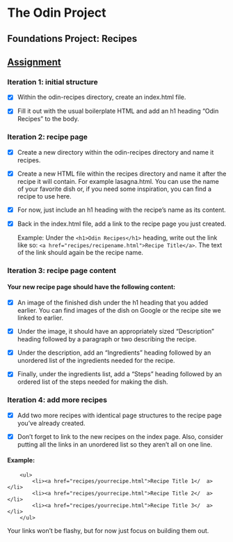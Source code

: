 # The Odin Project 

## Foundations Project: Recipes
 
## [Assignment](https://www.theodinproject.com/lessons/foundations-recipes#assignment)

### Iteration 1: initial structure

- [x] Within the odin-recipes directory, create an index.html file.

- [x] Fill it out with the usual boilerplate HTML and add an h1 heading “Odin Recipes” to the body.

### Iteration 2: recipe page

- [x] Create a new directory within the odin-recipes directory and name it recipes.

- [x] Create a new HTML file within the recipes directory and name it after the recipe it will contain. For example lasagna.html. You can use the name of your favorite dish or, if you need some inspiration, you can find a recipe to use here.

- [x] For now, just include an h1 heading with the recipe’s name as its content.

- [x] Back in the index.html file, add a link to the recipe page you just created. 
 
    Example: Under the `<h1>Odin Recipes</h1>` heading, write out the link like so: `<a href="recipes/recipename.html">Recipe Title</a>`. The text of the link should again be the recipe name.

### Iteration 3: recipe page content

#### Your new recipe page should have the following content:

- [x] An image of the finished dish under the h1 heading that you added earlier. You can find images of the dish on Google or the recipe site we linked to earlier.

- [x] Under the image, it should have an appropriately sized “Description” heading followed by a paragraph or two describing the recipe.

- [x] Under the description, add an “Ingredients” heading followed by an unordered list of the ingredients needed for the recipe.

- [x] Finally, under the ingredients list, add a “Steps” heading followed by an ordered list of the steps needed for making the dish.

### Iteration 4: add more recipes

- [x] Add two more recipes with identical page structures to the recipe page you’ve already created.

- [x] Don’t forget to link to the new recipes on the index page. Also, consider putting all the links in an unordered list so they aren’t all on one line.

#### Example:

        <ul>
            <li><a href="recipes/yourrecipe.html">Recipe Title 1</  a></li>
            <li><a href="recipes/yourrecipe.html">Recipe Title 2</  a></li>
            <li><a href="recipes/yourrecipe.html">Recipe Title 3</  a></li>
        </ul>


Your links won’t be flashy, but for now just focus on building them out.

